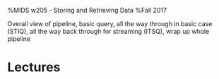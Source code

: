 %MIDS w205 - Storing and Retrieving Data
%Fall 2017

<div class = "notes">Overall view of pipeline, basic query, all the way through in basic case (STIQ), all the way back through for streaming (ITSQ), wrap up whole pipeline</div>

# Lectures

